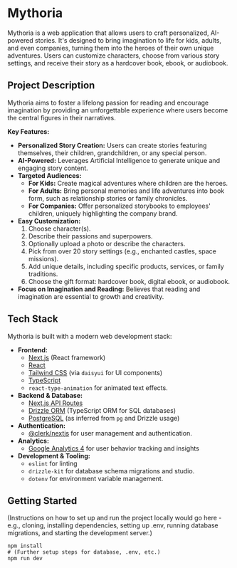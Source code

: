 # Mythoria

Mythoria is a web application that allows users to craft personalized, AI-powered stories. It's designed to bring imagination to life for kids, adults, and even companies, turning them into the heroes of their own unique adventures. Users can customize characters, choose from various story settings, and receive their story as a hardcover book, ebook, or audiobook.

## Project Description

Mythoria aims to foster a lifelong passion for reading and encourage imagination by providing an unforgettable experience where users become the central figures in their narratives.

**Key Features:**

*   **Personalized Story Creation:** Users can create stories featuring themselves, their children, grandchildren, or any special person.
*   **AI-Powered:** Leverages Artificial Intelligence to generate unique and engaging story content.
*   **Targeted Audiences:**
    *   **For Kids:** Create magical adventures where children are the heroes.
    *   **For Adults:** Bring personal memories and life adventures into book form, such as relationship stories or family chronicles.
    *   **For Companies:** Offer personalized storybooks to employees' children, uniquely highlighting the company brand.
*   **Easy Customization:**
    1.  Choose character(s).
    2.  Describe their passions and superpowers.
    3.  Optionally upload a photo or describe the characters.
    4.  Pick from over 20 story settings (e.g., enchanted castles, space missions).
    5.  Add unique details, including specific products, services, or family traditions.
    6.  Choose the gift format: hardcover book, digital ebook, or audiobook.
*   **Focus on Imagination and Reading:** Believes that reading and imagination are essential to growth and creativity.

## Tech Stack

Mythoria is built with a modern web development stack:

*   **Frontend:**
    *   [Next.js](https://nextjs.org/) (React framework)
    *   [React](https://reactjs.org/)
    *   [Tailwind CSS](https://tailwindcss.com/) (via `daisyui` for UI components)
    *   [TypeScript](https://www.typescriptlang.org/)
    *   `react-type-animation` for animated text effects.
*   **Backend & Database:**
    *   [Next.js API Routes](https://nextjs.org/docs/api-routes/introduction)
    *   [Drizzle ORM](https://orm.drizzle.team/) (TypeScript ORM for SQL databases)
    *   [PostgreSQL](https://www.postgresql.org/) (as inferred from `pg` and Drizzle usage)
*   **Authentication:**
    *   [@clerk/nextjs](https://clerk.com/) for user management and authentication.
*   **Analytics:**
    *   [Google Analytics 4](https://analytics.google.com/) for user behavior tracking and insights
*   **Development & Tooling:**
    *   `eslint` for linting
    *   `drizzle-kit` for database schema migrations and studio.
    *   `dotenv` for environment variable management.

## Getting Started

(Instructions on how to set up and run the project locally would go here - e.g., cloning, installing dependencies, setting up .env, running database migrations, and starting the development server.)

```
npm install
# (Further setup steps for database, .env, etc.)
npm run dev
```